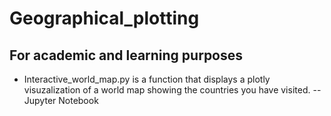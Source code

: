 # Geographical_plotting

## For academic and learning purposes

- Interactive_world_map.py is a function that displays a plotly visuzalization of a world map showing the countries you have visited.
-- Jupyter Notebook
